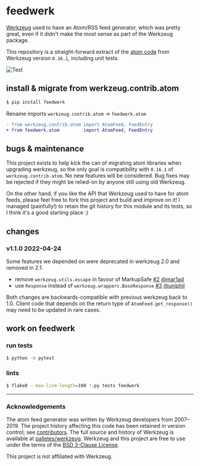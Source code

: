 # feedwerk

[Werkzeug](https://werkzeug.palletsprojects.com/) used to have an Atom/RSS feed
generator, which was pretty great, even if it didn't make the most sense as part
of the Werkzeug package.

This repository is a straight-forward extract of the [atom code](https://github.com/pallets/werkzeug/blob/0.16.1/src/werkzeug/contrib/atom.py)
from Werkzeug version `0.16.1`, including unit tests.

![Test](https://github.com/uniphil/feedwerk/workflows/Test/badge.svg?branch=main)

## install & migrate from werkzeug.contrib.atom

```py
$ pip install feedwerk
```

Rename imports `werkzeug.contrib.atom` → `feedwerk.atom`

```diff
- from werkzeug.contrib.atom import AtomFeed, FeedEntry
+ from feedwerk.atom         import AtomFeed, FeedEntry
```

## bugs & maintenance

This project exists to help kick the can of migrating atom libraries when
upgrading werkzeug, so the only goal is compatibility with `0.16.1` of
`werkzeug.contrib.atom`. No new features will be considered. Bug fixes may be
rejected if they might be relied-on by anyone still using old Werkzeug.

On the other hand, if you like the API that Werkzeug used to have for atom
feeds, please feel free to fork this project and build and improve on it! I
managed (painfully!) to retain the git history for this module and its tests,
so I think it's a good starting place :)


## changes

### v1.1.0 2022-04-24

Some features we depended on were deprecated in werkzeug 2.0 and removed in 2.1:

- remove `werkzeug.utils.escape` in favour of MarkupSafe [#2](https://github.com/uniphil/feedwerk/pull/2/) [@mar1ad](https://github.com/mar1ad)
- use `Response` instead of `werkzeug.wrappers.BaseResponse` [#3](https://github.com/uniphil/feedwerk/pull/3/) [@uniphil](https://github.com/uniphil)

Both changes are backwards-compatible with previous werkzeug back to 1.0. Client code that depends on the return type of `AtomFeed.get_response()` may need to be updated in rare cases.


## work on feedwerk

### run tests

```bash
$ python -m pytest
```

### lints

```bash
$ flake8 --max-line-length=100 *.py tests feedwerk
```

---

### Acknowledgements

The atom feed generator was written by Werkzeug developers from 2007–2019. The
project history affecting this code has been retained in version control; see
[contributors](https://github.com/uniphil/feedwerk/graphs/contributors). The
full source and history of Werkzeug is available at
[palletes/werkzeug](https://github.com/pallets/werkzeug). Werkzeug and this
project are free to use under the terms of the
[BSD 3-Clause License](./LICENSE.rst).

This project is not affiliated with Werkzeug.
